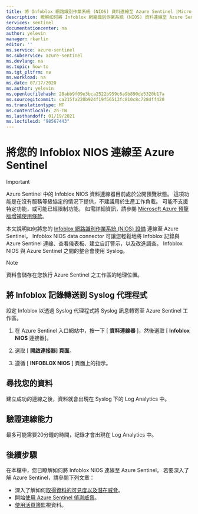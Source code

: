 ```yaml
---
title: 將 Infoblox 網路識別作業系統 (NIOS) 資料連線至 Azure Sentinel |Microsoft Docs
description: 瞭解如何將 Infoblox 網路識別作業系統 (NIOS) 資料連線至 Azure Sentinel。
services: sentinel
documentationcenter: na
author: yelevin
manager: rkarlin
editor: ''
ms.service: azure-sentinel
ms.subservice: azure-sentinel
ms.devlang: na
ms.topic: how-to
ms.tgt_pltfrm: na
ms.workload: na
ms.date: 07/17/2020
ms.author: yelevin
ms.openlocfilehash: 28abb9f09e3bca2522b959c6a9b890de5320b17a
ms.sourcegitcommit: ca215fa220b924f19f56513fc810c8c728dff420
ms.translationtype: MT
ms.contentlocale: zh-TW
ms.lasthandoff: 01/19/2021
ms.locfileid: "98567443"
---
```

# <a name="connect-your-infoblox-nios-to-azure-sentinel"></a>將您的 Infoblox NIOS 連線至 Azure Sentinel

> [!IMPORTANT]
> Azure Sentinel 中的 Infoblox NIOS 資料連線器目前處於公開預覽狀態。
> 這項功能是在沒有服務等級協定的情況下提供，不建議用於生產工作負載。 可能不支援特定功能，或可能已經限制功能。 如需詳細資訊，請參閱 [Microsoft Azure 預覽版增補使用條款](https://azure.microsoft.com/support/legal/preview-supplemental-terms/)。

本文說明如何將您的 [Infoblox 網路識別作業系統 (NIOS) 設備](https://www.infoblox.com/glossary/network-identity-operating-system-nios/) 連線至 Azure Sentinel。 Infoblox NIOS data connector 可讓您輕鬆地將 Infoblox 記錄與 Azure Sentinel 連線、查看儀表板、建立自訂警示，以及改進調查。 Infoblox NIOS 與 Azure Sentinel 之間的整合會使用 Syslog。

> [!NOTE]
> 資料會儲存在您執行 Azure Sentinel 之工作區的地理位置。

## <a name="forward-infoblox-logs-to-the-syslog-agent"></a>將 Infoblox 記錄轉送到 Syslog 代理程式  

設定 Infoblox 以透過 Syslog 代理程式將 Syslog 訊息轉寄至 Azure Sentinel 工作區。

1. 在 Azure Sentinel 入口網站中，按一下 [ **資料連線器** ]，然後選取 [ **Infoblox NIOS** 連接器]。

1. 選取 [ **開啟連接器] 頁面**。

1. 遵循 [ **INFOBLOX NIOS** ] 頁面上的指示。

## <a name="find-your-data"></a>尋找您的資料

建立成功的連線之後，資料就會出現在 Syslog 下的 Log Analytics 中。

## <a name="validate-connectivity"></a>驗證連線能力

最多可能需要20分鐘的時間，記錄才會出現在 Log Analytics 中。 

## <a name="next-steps"></a>後續步驟

在本檔中，您已瞭解如何將 Infoblox NIOS 連線至 Azure Sentinel。 若要深入了解 Azure Sentinel，請參閱下列文章：

- 深入了解如何[取得資料的可見度以及潛在威脅](quickstart-get-visibility.md)。
- 開始[使用 Azure Sentinel 偵測威脅](tutorial-detect-threats-built-in.md)。
- [使用活頁簿](tutorial-monitor-your-data.md)監視資料。
